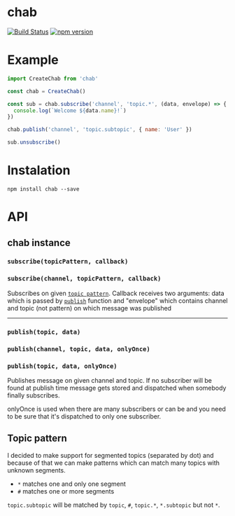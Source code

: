 # chab

[![Build Status](https://travis-ci.org/davidskuza/chab.svg?branch=master)](https://travis-ci.org/davidskuza/chab) [![npm version](https://badge.fury.io/js/chab.svg)](https://badge.fury.io/js/chab)

# Example

```js
import CreateChab from 'chab'

const chab = CreateChab()

const sub = chab.subscribe('channel', 'topic.*', (data, envelope) => {
  console.log(`Welcome ${data.name}!`)
})

chab.publish('channel', 'topic.subtopic', { name: 'User' })

sub.unsubscribe()
```

# Instalation

```
npm install chab --save
```

# API

## chab instance

### <a id="subscribe"></a> `subscribe(topicPattern, callback)`
### `subscribe(channel, topicPattern, callback)`

Subscribes on given [`topic pattern`](#topicPattern).
Callback receives two arguments: data which is passed by [`publish`](#publish) function and "envelope" which contains channel and topic (not pattern) on which message was published

- - - 

### <a id="publish"></a> `publish(topic, data)`
### `publish(channel, topic, data, onlyOnce)`
### `publish(topic, data, onlyOnce)`

Publishes message on given channel and topic.
If no subscriber will be found at publish time message gets stored and dispatched when somebody finally subscribes.

onlyOnce is used when there are many subscribers or can be and you need to be sure that it's dispatched to only one subscriber.

## <a id="topicPattern"></a> Topic pattern

I decided to make support for segmented topics (separated by dot) and because of that we can make patterns which can match many topics with unknown segments.

- `*` matches one and only one segment
- `#` matches one or more segments

`topic.subtopic` will be matched by `topic`, `#`, `topic.*`, `*.subtopic` but not `*`.
